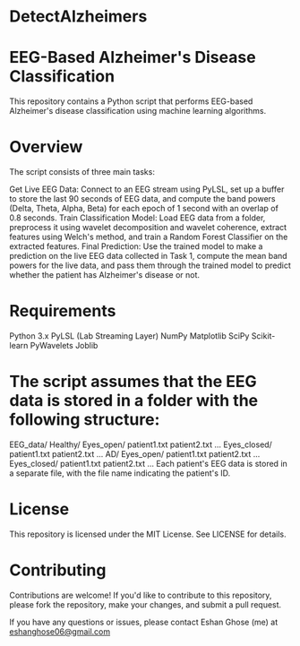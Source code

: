 # DetectAlzheimers
# EEG-Based Alzheimer's Disease Classification
This repository contains a Python script that performs EEG-based Alzheimer's disease classification using machine learning algorithms.

# Overview
The script consists of three main tasks:

Get Live EEG Data: Connect to an EEG stream using PyLSL, set up a buffer to store the last 90 seconds of EEG data, and compute the band powers (Delta, Theta, Alpha, Beta) for each epoch of 1 second with an overlap of 0.8 seconds.
Train Classification Model: Load EEG data from a folder, preprocess it using wavelet decomposition and wavelet coherence, extract features using Welch's method, and train a Random Forest Classifier on the extracted features.
Final Prediction: Use the trained model to make a prediction on the live EEG data collected in Task 1, compute the mean band powers for the live data, and pass them through the trained model to predict whether the patient has Alzheimer's disease or not.

# Requirements
Python 3.x
PyLSL (Lab Streaming Layer)
NumPy
Matplotlib
SciPy
Scikit-learn
PyWavelets
Joblib


# The script assumes that the EEG data is stored in a folder with the following structure:
EEG_data/
Healthy/
Eyes_open/
patient1.txt
patient2.txt
...
Eyes_closed/
patient1.txt
patient2.txt
...
AD/
Eyes_open/
patient1.txt
patient2.txt
...
Eyes_closed/
patient1.txt
patient2.txt
...
Each patient's EEG data is stored in a separate file, with the file name indicating the patient's ID.

# License
This repository is licensed under the MIT License. See LICENSE for details.

# Contributing
Contributions are welcome! If you'd like to contribute to this repository, please fork the repository, make your changes, and submit a pull request.

If you have any questions or issues, please contact Eshan Ghose (me) at eshanghose06@gmail.com
